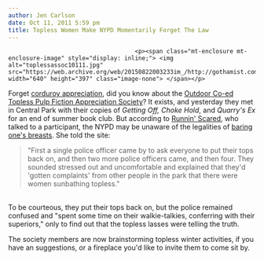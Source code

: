 ```yaml
---
author: Jen Carlson
date: Oct 11, 2011 5:59 pm
title: Topless Women Make NYPD Momentarily Forget The Law
---
```


	
										<p><span class="mt-enclosure mt-enclosure-image" style="display: inline;"> <img alt="toplessassoc10111.jpg" src="https://web.archive.org/web/20150822003233im_/http://gothamist.com/attachments/arts_jen/toplessassoc10111.jpg" width="640" height="397" class="image-none"> </span></p>

<p>Forget <a href="https://web.archive.org/web/20150822003233/http://gothamist.com/2011/10/11/tickets_on_sale_now_for_corduroy_ap.php">corduroy appreciation</a>, did you know about the <a href="https://web.archive.org/web/20150822003233/http://coedtoplesspulpfiction.wordpress.com/2011/10/10/we-love-indian-summer/">Outdoor Co-ed Topless Pulp Fiction Appreciation Society</a>? It exists, and yesterday they met in Central Park with their copies of <em>Getting Off, Choke Hold</em>, and <em>Quarry&apos;s Ex</em> for an end of summer book club. But according to <a href="https://web.archive.org/web/20150822003233/http://blogs.villagevoice.com/runninscared/2011/10/nypd_toplessness_legal.php">Runnin&apos; Scared</a>, who talked to a participant, the NYPD may be unaware of the legalities of <a href="https://web.archive.org/web/20150822003233/http://gothamist.com/tags/topless">baring one&apos;s breasts</a>. She told the site: <br>
</p><blockquote>&quot;First a single police officer came by to ask everyone to put their tops back on, and then two more police officers came, and then four. They sounded stressed out and uncomfortable and explained that they&apos;d &apos;gotten complaints&apos; from other people in the park that there were women sunbathing topless.&quot;</blockquote> <br>
To be courteous, they put their tops back on, but the police remained confused and &quot;spent some time on their walkie-talkies, conferring with their superiors,&quot; only to find out that the topless lasses were telling the truth.<p></p>

<p>The society members are now brainstorming topless winter activities, if you have an suggestions, or a fireplace you&apos;d like to invite them to come sit by.</p>					
										
									
				